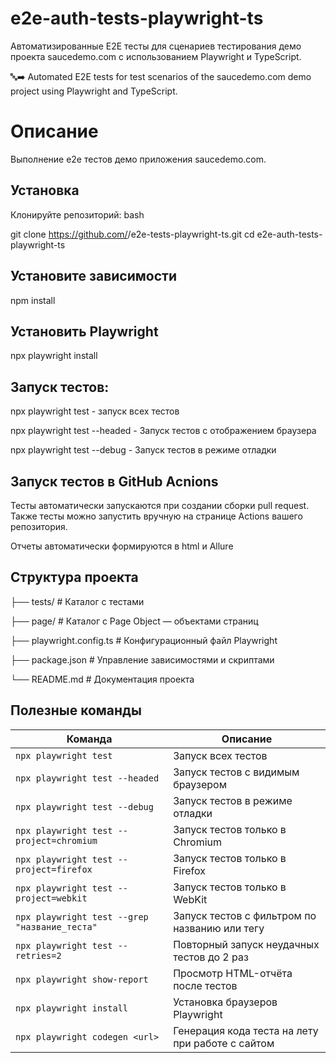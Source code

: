 # e2e-auth-tests-playwright-ts
Автоматизированные E2E тесты для сценариев тестирования демо проекта saucedemo.com с использованием Playwright и TypeScript.

🔤➡️ Automated E2E tests for test scenarios of the saucedemo.com demo project using Playwright and TypeScript.

# Описание
Выполнение e2e тестов демо приложения saucedemo.com.

## Установка
Клонируйте репозиторий:
bash

git clone https://github.com/<your-username>/e2e-tests-playwright-ts.git
cd e2e-auth-tests-playwright-ts


## Установите зависимости
npm install

## Установить Playwright
npx playwright install

## Запуск тестов:
npx playwright test - запуск всех тестов

npx playwright test --headed - Запуск тестов с отображением браузера

npx playwright test --debug - Запуск тестов в режиме отладки

## Запуск тестов в GitHub Acnions
Тесты автоматически запускаются при создании сборки pull request.
Также тесты можно запустить вручную на странице Actions вашего репозитория.

Отчеты автоматически формируются в html и Allure

## Структура проекта
├── tests/                # Каталог с тестами

├── page/                 # Каталог с Page Object — объектами страниц

├── playwright.config.ts  # Конфигурационный файл Playwright

├── package.json          # Управление зависимостями и скриптами

└── README.md             # Документация проекта

## Полезные команды

| Команда                                       | Описание                                         |
| --------------------------------------------- | ------------------------------------------------ |
| `npx playwright test`                         | Запуск всех тестов                               |
| `npx playwright test --headed`                | Запуск тестов с видимым браузером                |
| `npx playwright test --debug`                 | Запуск тестов в режиме отладки                   |
| `npx playwright test --project=chromium`      | Запуск тестов только в Chromium                  |
| `npx playwright test --project=firefox`       | Запуск тестов только в Firefox                   |
| `npx playwright test --project=webkit`        | Запуск тестов только в WebKit                    |
| `npx playwright test --grep "название_теста"` | Запуск тестов с фильтром по названию или тегу    |
| `npx playwright test --retries=2`             | Повторный запуск неудачных тестов до 2 раз       |
| `npx playwright show-report`                  | Просмотр HTML-отчёта после тестов                |
| `npx playwright install`                      | Установка браузеров Playwright                   |
| `npx playwright codegen <url>`                | Генерация кода теста на лету при работе с сайтом |
